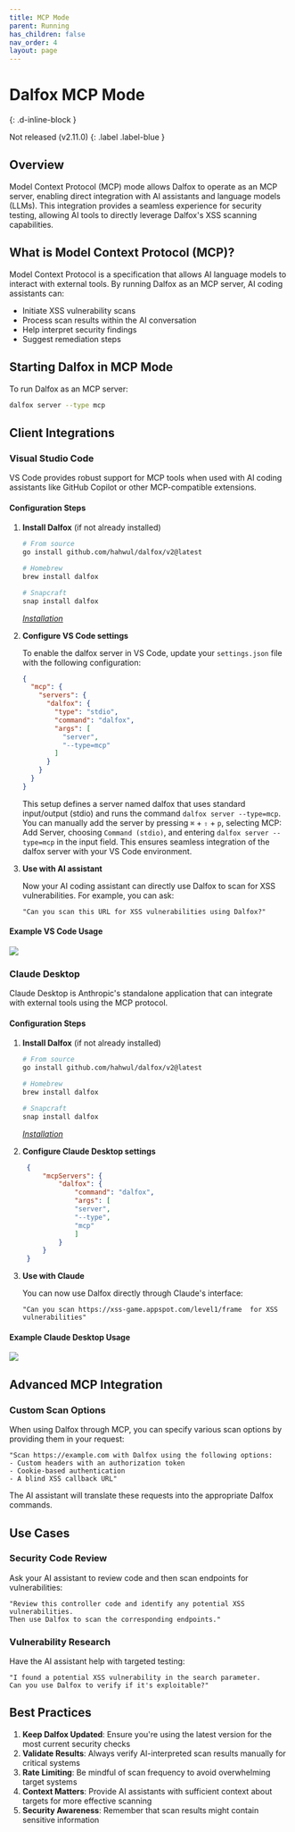 ```yaml
---
title: MCP Mode
parent: Running
has_children: false
nav_order: 4
layout: page
---
```


# Dalfox MCP Mode
{: .d-inline-block }

Not released (v2.11.0) 
{: .label .label-blue }

## Overview

Model Context Protocol (MCP) mode allows Dalfox to operate as an MCP server, enabling direct integration with AI assistants and language models (LLMs). This integration provides a seamless experience for security testing, allowing AI tools to directly leverage Dalfox's XSS scanning capabilities.

## What is Model Context Protocol (MCP)?

Model Context Protocol is a specification that allows AI language models to interact with external tools. By running Dalfox as an MCP server, AI coding assistants can:

- Initiate XSS vulnerability scans
- Process scan results within the AI conversation
- Help interpret security findings
- Suggest remediation steps

## Starting Dalfox in MCP Mode

To run Dalfox as an MCP server:

```bash
dalfox server --type mcp
```

## Client Integrations

### Visual Studio Code

VS Code provides robust support for MCP tools when used with AI coding assistants like GitHub Copilot or other MCP-compatible extensions.

#### Configuration Steps

1. **Install Dalfox** (if not already installed)
   ```bash
   # From source
   go install github.com/hahwul/dalfox/v2@latest

   # Homebrew
   brew install dalfox

   # Snapcraft
   snap install dalfox
   ```

   *[Installation](/page/installation/)*

2. **Configure VS Code settings**
   
   To enable the dalfox server in VS Code, update your `settings.json` file with the following configuration:
   
   ```json
   {
     "mcp": {
       "servers": {
         "dalfox": {
           "type": "stdio",
           "command": "dalfox",
           "args": [
             "server",
             "--type=mcp"
           ]
         }
       }
     }
   }
   ```

   This setup defines a server named dalfox that uses standard input/output (stdio) and runs the command `dalfox server --type=mcp`. You can manually add the server by pressing `⌘` + `⇧` + `p`, selecting MCP: Add Server, choosing `Command (stdio)`, and entering `dalfox server --type=mcp` in the input field. This ensures seamless integration of the dalfox server with your VS Code environment.

3. **Use with AI assistant**
   
   Now your AI coding assistant can directly use Dalfox to scan for XSS vulnerabilities. For example, you can ask:
   
   ```
   "Can you scan this URL for XSS vulnerabilities using Dalfox?"
   ```

#### Example VS Code Usage

![](/images/page/running/mcp-vscode.jpg)

### Claude Desktop

Claude Desktop is Anthropic's standalone application that can integrate with external tools using the MCP protocol.

#### Configuration Steps

1. **Install Dalfox** (if not already installed)
   ```bash
   # From source
   go install github.com/hahwul/dalfox/v2@latest

   # Homebrew
   brew install dalfox

   # Snapcraft
   snap install dalfox
   ```

   *[Installation](/page/installation/)*

2. **Configure Claude Desktop settings**

   ```json
    {
        "mcpServers": {
            "dalfox": {
                "command": "dalfox",
                "args": [
                "server",
                "--type",
                "mcp"
                ]
            }
        }
    }
   ```

3. **Use with Claude**
   
   You can now use Dalfox directly through Claude's interface:
   
   ```
   "Can you scan https://xss-game.appspot.com/level1/frame  for XSS vulnerabilities"
   ```

#### Example Claude Desktop Usage

![](/images/page/running/mcp-claude.jpg)

## Advanced MCP Integration

### Custom Scan Options

When using Dalfox through MCP, you can specify various scan options by providing them in your request:

```
"Scan https://example.com with Dalfox using the following options:
- Custom headers with an authorization token
- Cookie-based authentication
- A blind XSS callback URL"
```

The AI assistant will translate these requests into the appropriate Dalfox commands.

## Use Cases

### Security Code Review

Ask your AI assistant to review code and then scan endpoints for vulnerabilities:

```
"Review this controller code and identify any potential XSS vulnerabilities. 
Then use Dalfox to scan the corresponding endpoints."
```

### Vulnerability Research

Have the AI assistant help with targeted testing:

```
"I found a potential XSS vulnerability in the search parameter. 
Can you use Dalfox to verify if it's exploitable?"
```

## Best Practices

1. **Keep Dalfox Updated**: Ensure you're using the latest version for the most current security checks
2. **Validate Results**: Always verify AI-interpreted scan results manually for critical systems  
3. **Rate Limiting**: Be mindful of scan frequency to avoid overwhelming target systems
4. **Context Matters**: Provide AI assistants with sufficient context about targets for more effective scanning
5. **Security Awareness**: Remember that scan results might contain sensitive information
